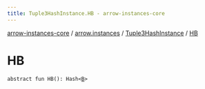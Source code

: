 ```yaml
---
title: Tuple3HashInstance.HB - arrow-instances-core
---
```


[arrow-instances-core](../../index.html) / [arrow.instances](../index.html) / [Tuple3HashInstance](index.html) / [HB](./-h-b.html)

# HB

`abstract fun HB(): Hash<`[`B`](index.html#B)`>`